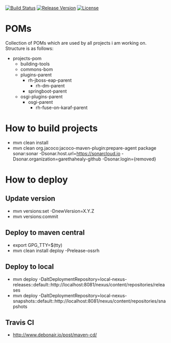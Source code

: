 [![Build Status](https://travis-ci.org/garethahealy/poms.svg?branch=master)](https://travis-ci.org/garethahealy/poms)
[![Release Version](https://img.shields.io/maven-central/v/com.garethahealy.poms/poms-parent.svg?maxAge=2592000)](https://mvnrepository.com/artifact/com.garethahealy.poms/poms-parent)
[![License](https://img.shields.io/hexpm/l/plug.svg?maxAge=2592000)]()

# POMs
Collection of POMs which are used by all projects i am working on. Structure is as follows:

- projects-pom
    - building-tools
    - commons-bom
    - plugins-parent
        - rh-jboss-eap-parent
            - rh-dm-parent
        - springboot-parent
    - osgi-plugins-parent
        - osgi-parent
            - rh-fuse-on-karaf-parent

# How to build projects
- mvn clean install
- mvn clean org.jacoco:jacoco-maven-plugin:prepare-agent package sonar:sonar -Dsonar.host.url=https://sonarcloud.io -Dsonar.organization=garethahealy-github -Dsonar.login={removed}

# How to deploy
## Update version
- mvn versions:set -DnewVersion=X.Y.Z
- mvn versions:commit

## Deploy to maven central
- export GPG_TTY=$(tty)
- mvn clean install deploy -Prelease-ossrh

## Deploy to local
- mvn deploy -DaltDeploymentRepository=local-nexus-releases::default::http://localhost:8081/nexus/content/repositories/releases
- mvn deploy -DaltDeploymentRepository=local-nexus-snapshots::default::http://localhost:8081/nexus/content/repositories/snapshots

## Travis CI
- http://www.debonair.io/post/maven-cd/
